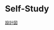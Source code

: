 # Self-Study 
  [設計図](https://docs.google.com/spreadsheets/d/14YSuZ1VoPaUyF6fRM0tfnF8jo9x9kduDB0BQM5QL4LA/edit#gid=0)
